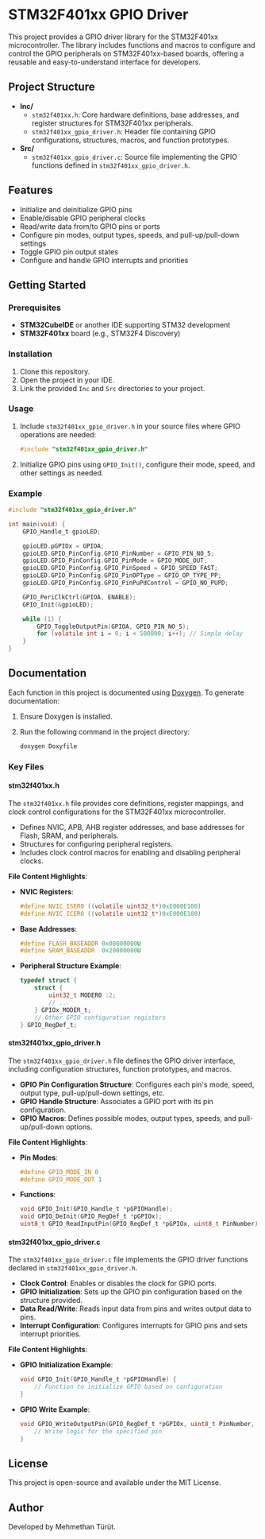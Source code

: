 # STM32F401xx GPIO Driver

This project provides a GPIO driver library for the STM32F401xx microcontroller. The library includes functions and macros to configure and control the GPIO peripherals on STM32F401xx-based boards, offering a reusable and easy-to-understand interface for developers.

## Project Structure

- **Inc/**
  - `stm32f401xx.h`: Core hardware definitions, base addresses, and register structures for STM32F401xx peripherals.
  - `stm32f401xx_gpio_driver.h`: Header file containing GPIO configurations, structures, macros, and function prototypes.
- **Src/**
  - `stm32f401xx_gpio_driver.c`: Source file implementing the GPIO functions defined in `stm32f401xx_gpio_driver.h`.

## Features

- Initialize and deinitialize GPIO pins
- Enable/disable GPIO peripheral clocks
- Read/write data from/to GPIO pins or ports
- Configure pin modes, output types, speeds, and pull-up/pull-down settings
- Toggle GPIO pin output states
- Configure and handle GPIO interrupts and priorities

## Getting Started

### Prerequisites

- **STM32CubeIDE** or another IDE supporting STM32 development
- **STM32F401xx** board (e.g., STM32F4 Discovery)

### Installation

1. Clone this repository.
2. Open the project in your IDE.
3. Link the provided `Inc` and `Src` directories to your project.

### Usage

1. Include `stm32f401xx_gpio_driver.h` in your source files where GPIO operations are needed:
   
   ```c
   #include "stm32f401xx_gpio_driver.h"
   ```
2. Initialize GPIO pins using `GPIO_Init()`, configure their mode, speed, and other settings as needed.

### Example

```c
#include "stm32f401xx_gpio_driver.h"

int main(void) {
    GPIO_Handle_t gpioLED;

    gpioLED.pGPIOx = GPIOA;
    gpioLED.GPIO_PinConfig.GPIO_PinNumber = GPIO_PIN_NO_5;
    gpioLED.GPIO_PinConfig.GPIO_PinMode = GPIO_MODE_OUT;
    gpioLED.GPIO_PinConfig.GPIO_PinSpeed = GPIO_SPEED_FAST;
    gpioLED.GPIO_PinConfig.GPIO_PinOPType = GPIO_OP_TYPE_PP;
    gpioLED.GPIO_PinConfig.GPIO_PinPuPdControl = GPIO_NO_PUPD;

    GPIO_PeriClkCtrl(GPIOA, ENABLE);
    GPIO_Init(&gpioLED);

    while (1) {
        GPIO_ToggleOutputPin(GPIOA, GPIO_PIN_NO_5);
        for (volatile int i = 0; i < 500000; i++); // Simple delay
    }
}
```

## Documentation

Each function in this project is documented using [Doxygen](https://www.doxygen.nl/). To generate documentation:

1. Ensure Doxygen is installed.
2. Run the following command in the project directory:
   
   ```bash
   doxygen Doxyfile
   ```

### Key Files

#### stm32f401xx.h

The `stm32f401xx.h` file provides core definitions, register mappings, and clock control configurations for the STM32F401xx microcontroller.

- Defines NVIC, APB, AHB register addresses, and base addresses for Flash, SRAM, and peripherals.
- Structures for configuring peripheral registers.
- Includes clock control macros for enabling and disabling peripheral clocks.

**File Content Highlights**:

- **NVIC Registers**:
  
  ```c
  #define NVIC_ISER0 ((volatile uint32_t*)0xE000E100)
  #define NVIC_ICER0 ((volatile uint32_t*)0xE000E180)
  ```
- **Base Addresses**:
  
  ```c
  #define FLASH_BASEADDR 0x08000000U
  #define SRAM_BASEADDR  0x20000000U
  ```
- **Peripheral Structure Example**:
  
  ```c
  typedef struct {
      struct {
          uint32_t MODER0 :2;
          // ...
      } GPIOx_MODER_t;
      // Other GPIO configuration registers
  } GPIO_RegDef_t;
  ```

#### stm32f401xx_gpio_driver.h

The `stm32f401xx_gpio_driver.h` file defines the GPIO driver interface, including configuration structures, function prototypes, and macros.

- **GPIO Pin Configuration Structure**: Configures each pin's mode, speed, output type, pull-up/pull-down settings, etc.
- **GPIO Handle Structure**: Associates a GPIO port with its pin configuration.
- **GPIO Macros**: Defines possible modes, output types, speeds, and pull-up/pull-down options.

**File Content Highlights**:

- **Pin Modes**:
  
  ```c
  #define GPIO_MODE_IN 0
  #define GPIO_MODE_OUT 1
  ```
- **Functions**:
  
  ```c
  void GPIO_Init(GPIO_Handle_t *pGPIOHandle);
  void GPIO_DeInit(GPIO_RegDef_t *pGPIOx);
  uint8_t GPIO_ReadInputPin(GPIO_RegDef_t *pGPIOx, uint8_t PinNumber);
  ```

#### stm32f401xx_gpio_driver.c

The `stm32f401xx_gpio_driver.c` file implements the GPIO driver functions declared in `stm32f401xx_gpio_driver.h`.

- **Clock Control**: Enables or disables the clock for GPIO ports.
- **GPIO Initialization**: Sets up the GPIO pin configuration based on the structure provided.
- **Data Read/Write**: Reads input data from pins and writes output data to pins.
- **Interrupt Configuration**: Configures interrupts for GPIO pins and sets interrupt priorities.

**File Content Highlights**:

- **GPIO Initialization Example**:
  
  ```c
  void GPIO_Init(GPIO_Handle_t *pGPIOHandle) {
      // Function to initialize GPIO based on configuration
  }
  ```
- **GPIO Write Example**:
  
  ```c
  void GPIO_WriteOutputPin(GPIO_RegDef_t *pGPIOx, uint8_t PinNumber, uint8_t value) {
      // Write logic for the specified pin
  }
  ```

## License

This project is open-source and available under the MIT License.

## Author

Developed by Mehmethan Türüt.
